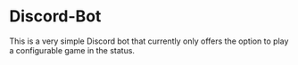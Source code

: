 # Discord-Bot
This is a very simple Discord bot that currently only offers the option to play a configurable game in the status.
